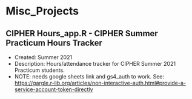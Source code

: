 # Misc_Projects

## CIPHER Hours_app.R - CIPHER Summer Practicum Hours Tracker
- Created: Summer 2021
- Description: Hours/attendance tracker for CIPHER Summer 2021 Practicum students.
- NOTE: needs google sheets link and gs4_auth to work. See: https://gargle.r-lib.org/articles/non-interactive-auth.html#provide-a-service-account-token-directly
